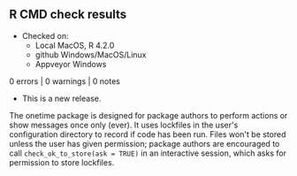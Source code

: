## R CMD check results

* Checked on:
  - Local MacOS, R 4.2.0
  - github Windows/MacOS/Linux
  - Appveyor Windows

0 errors | 0 warnings | 0 notes

* This is a new release.

The onetime package is designed for package authors to perform actions or show
messages once only (ever). It uses lockfiles in the user's
configuration directory to record if code has been run. Files won't be
stored unless the user has given permission; package authors are encouraged
to call `check_ok_to_store(ask = TRUE)` in an interactive session, which
asks for permission to store lockfiles. 


